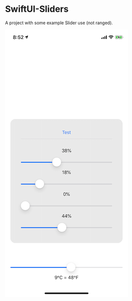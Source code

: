 # SwiftUI-Sliders
A project with some example Slider use (not ranged). 

![Screenshot](./sliders-sm.png)
